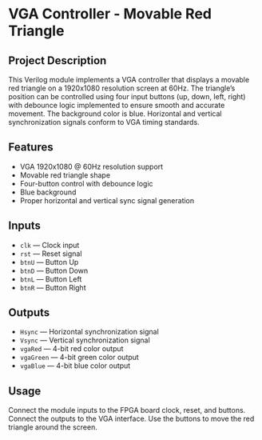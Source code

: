 # VGA Controller - Movable Red Triangle

## Project Description
This Verilog module implements a VGA controller that displays a movable red triangle on a 1920x1080 resolution screen at 60Hz. The triangle’s position can be controlled using four input buttons (up, down, left, right) with debounce logic implemented to ensure smooth and accurate movement. The background color is blue. Horizontal and vertical synchronization signals conform to VGA timing standards.

## Features
- VGA 1920x1080 @ 60Hz resolution support  
- Movable red triangle shape  
- Four-button control with debounce logic  
- Blue background  
- Proper horizontal and vertical sync signal generation  

## Inputs
- `clk` — Clock input  
- `rst` — Reset signal  
- `btnU` — Button Up  
- `btnD` — Button Down  
- `btnL` — Button Left  
- `btnR` — Button Right  

## Outputs
- `Hsync` — Horizontal synchronization signal  
- `Vsync` — Vertical synchronization signal  
- `vgaRed` — 4-bit red color output  
- `vgaGreen` — 4-bit green color output  
- `vgaBlue` — 4-bit blue color output  

## Usage
Connect the module inputs to the FPGA board clock, reset, and buttons. Connect the outputs to the VGA interface. Use the buttons to move the red triangle around the screen.




